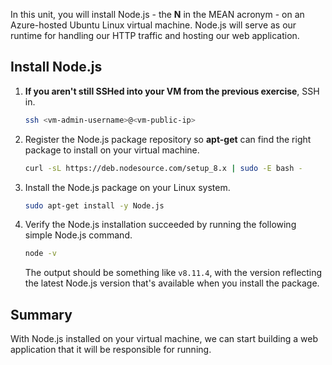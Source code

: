 In this unit, you will install Node.js - the **N** in the MEAN acronym - on an Azure-hosted Ubuntu Linux virtual machine. Node.js will serve as our runtime for handling our HTTP traffic and hosting our web application.

## Install Node.js

1. **If you aren't still SSHed into your VM from the previous exercise**, SSH in.

    ```bash
    ssh <vm-admin-username>@<vm-public-ip>
    ```

1. Register the Node.js package repository so **apt-get** can find the right package to install on your virtual machine.

    ```bash
    curl -sL https://deb.nodesource.com/setup_8.x | sudo -E bash -
    ```

1. Install the Node.js package on your Linux system.

    ```bash
    sudo apt-get install -y Node.js
    ```

1. Verify the Node.js installation succeeded by running the following simple Node.js command.

    ```bash
    node -v
    ```

    The output should be something like `v8.11.4`, with the version reflecting the latest Node.js version that's available when you install the package.

## Summary

With Node.js installed on your virtual machine, we can start building a web application that it will be responsible for running.